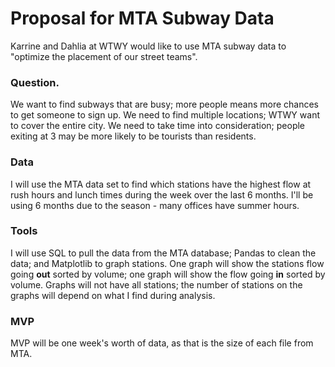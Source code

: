 # Proposal for MTA Subway Data

Karrine and Dahlia at WTWY would like to use MTA subway data to "optimize the placement of our street teams". 

### Question.
We want to find subways that are busy; more people means more chances to get someone to sign up. We need to find multiple locations; WTWY want to cover the entire city. We need to take time into consideration; people exiting at 3 may be more likely to be tourists than residents. 

### Data
I will use the MTA data set to find which stations have the highest flow at rush hours and lunch times during the week over the last 6 months. I'll be using 6 months due to the season - many offices have summer hours. 

### Tools
I will use SQL to pull the data from the MTA database; Pandas to clean the data; and Matplotlib to graph stations. One graph will show the stations flow going **out** sorted by volume; one graph will show the flow going **in** sorted by volume. Graphs will not have all stations; the number of stations on the graphs will depend on what I find during analysis. 

### MVP
MVP will be one week's worth of data, as that is the size of each file from MTA. 

